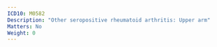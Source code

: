 ```yaml
---
ICD10: M0582
Description: "Other seropositive rheumatoid arthritis: Upper arm"
Matters: No
Weight: 0
---
```


